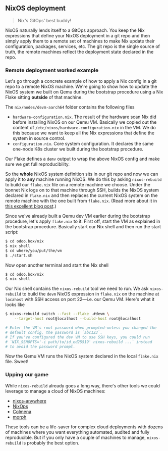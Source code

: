 NixOS deployment
----------------
> Nix's GitOps' best buddy!

NixOS naturally lends itself to a GitOps approach. You keep the Nix
expressions that define your NixOS deployment in a git repo and then
simply apply them to a remote set of machines to make Nix update
their configuration, packages, services, etc. The git repo is the
single source of truth, the remote machines reflect the deployment
state declared in the repo.


### Remote deployment worked example

Let's go through a concrete example of how to apply a Nix config
in a git repo to a remote NixOS machine. We're going to show how
to update the NixOS system we built on Qemu during the bootstrap
procedure using a Nix Flake sitting **outside** of that machine.

The `nix/nodes/devm-aarch64` folder contains the following files

* `hardware-configuration.nix`. The result of the hardware scan
  Nix did before installing NixOS on our Qemu VM. Basically we
  copied out the content of `/etc/nixos/hardware-configuration.nix`
  in the VM. We do this because we want to keep all the Nix
  expressions that define the system in source control.
* `configuration.nix`. Core system configuration. It declares
  the same one-node K8s cluster we built during the bootstrap
  procedure.

Our Flake defines a `demv` output to wrap the above NixOS config
and make sure we get full reproducibility.

So the **whole** NixOS system definition sits in our git repo and
now we can apply it to **any** machine running NixOS. We do this
by asking `nixos-rebuild` to build our `flake.nix` file on
a remote machine we choose. Under the bonnet Nix logs on to that
machine through SSH, builds the NixOS system declared in `flake.nix`
and then replaces the current NixOS system on the remote machine
with the one built from `flake.nix`. (Read more about it in [this
excellent blog post][nix-depl].)

Since we've already built a Qemu dev VM earlier during the bootstrap
procedure, let's apply `flake.nix` to it. First off, start the VM
as explained in the bootstrap procedure. Basically start our Nix
shell and then run the start script:

```bash
$ cd odoo.box/nix
$ nix shell
$ cd where/you/put/the/vm
$ ./start.sh
```

Now open another terminal and start the Nix shell

```bash
$ cd odoo.box/nix
$ nix shell
```

Our Nix shell contains the `nixos-rebuild` tool we need to run. We
ask `nixos-rebuild` to build the `devm` NixOS expression in `flake.nix`
on the machine at `locahost` with SSH access on port 22—i.e. our
Qemu VM. Here's what it looks like

```bash
$ nixos-rebuild switch --fast --flake .#devm \
    --target-host root@localhost --build-host root@localhost

# Enter the VM's root password when prompted—unless you changed the
# default config, the password is `abc123`.
# If you've configured the dev VM to use SSH keys, you could run
# `NIX_SSHOPTS='-i path/to/id_ed25519' nixos-rebuild ...` instead
# to avoid the password prompt.
```

Now the Qemu VM runs the NixOS system declared in the local `flake.nix`
file. Sweet!


### Upping our game

While `nixos-rebuild` already goes a long way, there's other tools
we could leverage to manage a cloud of NixOS machines:

- [nixos-anywhere][nixos-anywhere]
- [NixOps][nixops]
- [Colmena][colmena]
- [morph][morph]

These tools can be a life-saver for complex cloud deployments with
dozens of machines where you want everything automated, audited and
fully reproducible. But if you only have a couple of machines to
manage, `nixos-rebuild` is probably the best option.




[colmena]: https://github.com/zhaofengli/colmena
[morph]: https://github.com/DBCDK/morph
[nix-depl]: https://www.haskellforall.com/2023/01/announcing-nixos-rebuild-new-deployment.html
[nixops]: https://github.com/NixOS/nixops
[nixos-anywhere]: https://github.com/numtide/nixos-anywhere
